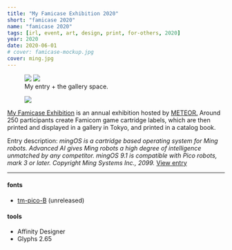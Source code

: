 ```yaml
---
title: "My Famicase Exhibition 2020"
short: "famicase 2020"
name: "famicase 2020"
tags: [irl, event, art, design, print, for-others, 2020]
year: 2020
date: 2020-06-01
# cover: famicase-mockup.jpg
cover: ming.jpg
---
```


<figure>
  <div class="img2">
    <img src="{{ site.baseurl }}/assets/img/ming.jpg">
    <img src="{{ site.baseurl }}/assets/img/fami.jpg">
  </div>
  <figcaption>
    My entry + the gallery space.
  </figcaption>
</figure>

<figure class="float right">
  <img src="{{ site.baseurl }}/assets/img/famicase-mockup.png">
  <!-- <figcaption>
    mingOS cartridge in detail.
  </figcaption> -->
</figure>

[My Famicase Exhibition](http://famicase.com/) is an annual exhibition hosted by [METEOR.](https://super-meteor.com/) Around 250 participants create Famicom game cartridge labels, which are then printed and displayed in a gallery in Tokyo, and printed in a catalog book.

Entry description: *mingOS is a cartridge based operating system for Ming robots. Advanced AI gives Ming robots a high degree of intelligence unmatched by any competitor. mingOS 9.1 is compatible with Pico robots, mark 3 or later. Copyright Ming Systems Inc., 2099.* [View entry](https://famicase.com/20/softs/096.html)

* * *

#### fonts
- [tm-pico-B](/work/type/#pico-b) (unreleased)

#### tools
- Affinity Designer
- Glyphs 2.65